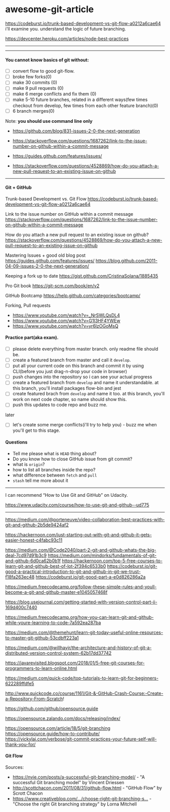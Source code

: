 # awesome-git-article

https://codeburst.io/trunk-based-development-vs-git-flow-a0212a6cae64 i'll examine you. understand the logic of future branching.

https://devcenter.heroku.com/articles/node-best-practices

---
---

#### You cannot know basics of git without:

- [ ] convert flow to good git-flow.
- [ ] broke few forks(0)
- [ ] make 30 commits (0)
- [ ] make 9 pull requests (0)
- [ ] make 6 merge conflicts and fix them (0)
- [ ] make 5-10 future branches, related in a different ways(few times checkout from develop, few times from each other feature branch)(0)
- [ ] 6 branch merges(0)

Note: **you should use command line only**

- https://github.com/blog/831-issues-2-0-the-next-generation
- https://stackoverflow.com/questions/1687262/link-to-the-issue-number-on-github-within-a-commit-message
- https://guides.github.com/features/issues/

- https://stackoverflow.com/questions/4528869/how-do-you-attach-a-new-pull-request-to-an-existing-issue-on-github

---

#### Git + GitHub
Trunk-based Development vs. Git Flow
https://codeburst.io/trunk-based-development-vs-git-flow-a0212a6cae64

Link to the issue number on GitHub within a commit message
https://stackoverflow.com/questions/1687262/link-to-the-issue-number-on-github-within-a-commit-message

How do you attach a new pull request to an existing issue on github?
https://stackoverflow.com/questions/4528869/how-do-you-attach-a-new-pull-request-to-an-existing-issue-on-github

Mastering Issues + good old blog post
https://guides.github.com/features/issues/
https://blog.github.com/2011-04-09-issues-2-0-the-next-generation/

Keeping a fork up to date
https://gist.github.com/CristinaSolana/1885435

Pro Git book
https://git-scm.com/book/en/v2

GitHub Bootcamp
https://help.github.com/categories/bootcamp/


Forking, Pull requests
- https://www.youtube.com/watch?v=_NrSWLQsDL4
- https://www.youtube.com/watch?v=G1I3HF4YWEw
- https://www.youtube.com/watch?v=yr6IzOGoMsQ


#### Practice part(aka exam). 
- [ ] please delete everything from master branch. only readme file should be.
- [ ] create a featured branch from master and call it `develop`.
- [ ] put all your current code on this branch and commit it by using CLI(before you just drag-n-drop your code in browser)
- [ ] push changes into the repository so i can see your actual progress
- [ ] create a featured branch from `develop` and name it understandable. at this branch, you'll install packages flow-bin and jest
- [ ] create featured brach from `develop` and name it too. at this branch, you'll work on next code chapter, so name should show this. 
- [ ] push this updates to code repo and buzz me.

later
- [ ] let's create some merge conflicts(i'll try to help you) - buzz me when you'll get to this stage.


#### Questions
- Tell me please what is `HEAD` thing about?
- Do you know how to close GitHub issue from git commit?
- what is `origin`?
- how to list all branches inside the repo?
- what difference between `fetch` and `pull`
- `stash` tell me more about it

---

I can recommend “How to Use Git and GitHub” on Udacity.

https://www.udacity.com/course/how-to-use-git-and-github--ud775

---
https://medium.com/@porteneuve/video-collaboration-best-practices-with-git-and-github-2b5de9424af2

https://hackernoon.com/just-starting-out-with-git-and-github-it-gets-easier-honest-c4fabc93c11


https://medium.com/@Code2040/part-2-git-and-github-whats-the-big-deal-7cd97d91b3c9
https://medium.com/mindorks/fundamentals-of-git-and-github-6d0ca62b0b1f
https://hackernoon.com/top-5-free-courses-to-learn-git-and-github-best-of-lot-2f394c6533b0
https://codeburst.io/git-good-a-practical-introduction-to-git-and-github-in-git-we-trust-f18fa263ec48
https://codeburst.io/git-good-part-a-e0d826286a2a

https://medium.freecodecamp.org/follow-these-simple-rules-and-youll-become-a-git-and-github-master-e1045057468f

https://blog.usejournal.com/getting-started-with-version-control-part-ii-169d400c7440

https://medium.freecodecamp.org/how-you-can-learn-git-and-github-while-youre-learning-to-code-7a592ea287ba

https://medium.com/@themehunt/learn-git-today-useful-online-resources-to-master-git-github-53cdbff223a1


https://medium.com/@willhayjr/the-architecture-and-history-of-git-a-distributed-version-control-system-62b17dd37742

https://javarevisited.blogspot.com/2018/01/5-free-git-courses-for-programmers-to-learn-online.html

https://medium.com/quick-code/top-tutorials-to-learn-git-for-beginners-622289ffdfe5

http://www.quickcode.co/course/1161/Git-&-GitHub-Crash-Course:-Create-a-Repository-From-Scratch!


https://github.com/github/opensource.guide

https://opensource.zalando.com/docs/releasing/index/

https://opensource.com/article/18/5/git-branching
https://opensource.guide/how-to-contribute/
https://vickylai.com/verbose/git-commit-practices-your-future-self-will-thank-you-for/



#### Git Flow
Sources:
- https://nvie.com/posts/a-successful-git-branching-model/ - "A successful Git branching model" by Vincent Driessen
- http://scottchacon.com/2011/08/31/github-flow.html - "GitHub Flow" by Scrott Chacon
- https://www.creativebloq.com/…/choose-right-git-branching-s… - "Choose the right Git branching strategy" by Lorna Mitchell


